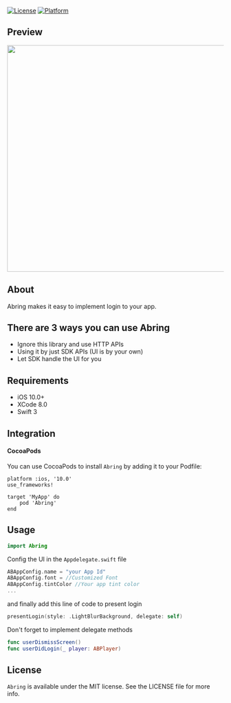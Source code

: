 [![License](https://img.shields.io/cocoapods/l/TransitionButton.svg?style=flat)](https://github.com/abring/sample_ios)
[![Platform](https://img.shields.io/cocoapods/p/TransitionButton.svg?style=flat)](https://github.com/abring/sample_ios)

## Preview
<img src="http://s9.picofile.com/file/8301979300/abring_ios.jpg" height="527">

## About
Abring makes it easy to implement login to your app.

## There are 3 ways you can use Abring
- Ignore this library and use HTTP APIs
- Using it by just SDK APIs (UI is by your own)
- Let SDK handle the UI for you 

## Requirements
- iOS 10.0+
- XCode 8.0
- Swift 3


## Integration
#### CocoaPods
You can use CocoaPods to install `Abring` by adding it to your Podfile:
```
platform :ios, '10.0'
use_frameworks!

target 'MyApp' do
	pod 'Abring'
end
```

## Usage
```swift
import Abring
```

Config the UI in the `Appdelegate.swift` file
```swift
ABAppConfig.name = "your App Id"
ABAppConfig.font = //Customized Font
ABAppConfig.tintColor //Your app tint color
...
```

and finally add this line of code to present login
```swift
presentLogin(style: .LightBlurBackground, delegate: self)
```

Don't forget to implement delegate methods
```swift
func userDismissScreen()
func userDidLogin(_ player: ABPlayer)
```

## License
`Abring` is available under the MIT license. See the LICENSE file for more info.
